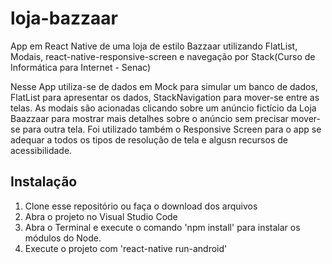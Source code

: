 # loja-bazzaar
App em React Native de uma loja de estilo Bazzaar utilizando FlatList, Modais, react-native-responsive-screen e navegação por Stack(Curso de Informática para Internet - Senac)

Nesse App utiliza-se de dados em Mock para simular um banco de dados, FlatList para apresentar os dados, StackNavigation para mover-se entre as telas. As modais são acionadas clicando sobre um anúncio fictício da Loja Baazzaar para mostrar mais detalhes sobre o anúncio sem precisar mover-se para outra tela.
Foi utilizado também o Responsive Screen para o app se adequar a todos os tipos de resolução de tela e algusn recursos de acessibilidade.

## Instalação
1. Clone esse repositório ou faça o download dos arquivos
2. Abra o projeto no Visual Studio Code
3. Abra o Terminal e execute o comando 'npm install' para instalar os módulos do Node.
4. Execute o projeto com 'react-native run-android'
